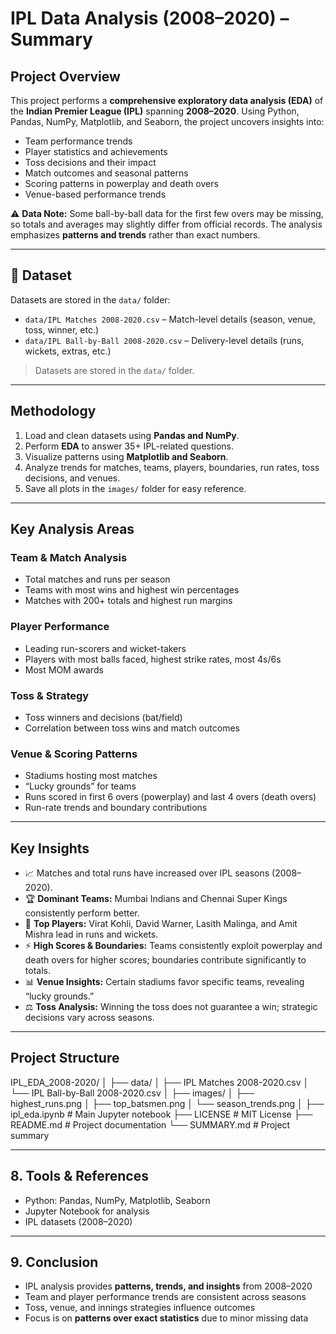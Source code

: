 # IPL Data Analysis (2008–2020) – Summary

## Project Overview

This project performs a **comprehensive exploratory data analysis (EDA)** of the **Indian Premier League (IPL)** spanning **2008–2020**. Using Python, Pandas, NumPy, Matplotlib, and Seaborn, the project uncovers insights into:

- Team performance trends
- Player statistics and achievements
- Toss decisions and their impact
- Match outcomes and seasonal patterns
- Scoring patterns in powerplay and death overs
- Venue-based performance trends

⚠️ **Data Note:** Some ball-by-ball data for the first few overs may be missing, so totals and averages may slightly differ from official records. The analysis emphasizes **patterns and trends** rather than exact numbers.

---

## 📂 Dataset
Datasets are stored in the `data/` folder:

- `data/IPL Matches 2008-2020.csv` – Match-level details (season, venue, toss, winner, etc.)  
- `data/IPL Ball-by-Ball 2008-2020.csv` – Delivery-level details (runs, wickets, extras, etc.)

> Datasets are stored in the `data/` folder.
  
---

## Methodology

1. Load and clean datasets using **Pandas and NumPy**.
2. Perform **EDA** to answer 35+ IPL-related questions.
3. Visualize patterns using **Matplotlib and Seaborn**.
4. Analyze trends for matches, teams, players, boundaries, run rates, toss decisions, and venues.
5. Save all plots in the `images/` folder for easy reference.

---

## Key Analysis Areas

### Team & Match Analysis
- Total matches and runs per season
- Teams with most wins and highest win percentages
- Matches with 200+ totals and highest run margins

### Player Performance
- Leading run-scorers and wicket-takers
- Players with most balls faced, highest strike rates, most 4s/6s
- Most MOM awards

### Toss & Strategy
- Toss winners and decisions (bat/field)
- Correlation between toss wins and match outcomes

### Venue & Scoring Patterns
- Stadiums hosting most matches
- “Lucky grounds” for teams
- Runs scored in first 6 overs (powerplay) and last 4 overs (death overs)
- Run-rate trends and boundary contributions

---

## Key Insights

- 📈 Matches and total runs have increased over IPL seasons (2008–2020).  
- 🏆 **Dominant Teams:** Mumbai Indians and Chennai Super Kings consistently perform better.  
- 🎯 **Top Players:** Virat Kohli, David Warner, Lasith Malinga, and Amit Mishra lead in runs and wickets.  
- ⚡ **High Scores & Boundaries:** Teams consistently exploit powerplay and death overs for higher scores; boundaries contribute significantly to totals.  
- 📊 **Venue Insights:** Certain stadiums favor specific teams, revealing “lucky grounds.”  
- ⚖️ **Toss Analysis:** Winning the toss does not guarantee a win; strategic decisions vary across seasons.

---

## Project Structure
IPL_EDA_2008-2020/
│
├── data/
│ ├── IPL Matches 2008-2020.csv
│ └── IPL Ball-by-Ball 2008-2020.csv
│
├── images/
│ ├── highest_runs.png
│ ├── top_batsmen.png
│ └── season_trends.png
│
├── ipl_eda.ipynb # Main Jupyter notebook
├── LICENSE # MIT License
├── README.md # Project documentation
└── SUMMARY.md # Project summary

---

## 8. Tools & References
- Python: Pandas, NumPy, Matplotlib, Seaborn  
- Jupyter Notebook for analysis  
- IPL datasets (2008–2020)  

---

## 9. Conclusion
- IPL analysis provides **patterns, trends, and insights** from 2008–2020  
- Team and player performance trends are consistent across seasons  
- Toss, venue, and innings strategies influence outcomes  
- Focus is on **patterns over exact statistics** due to minor missing data
